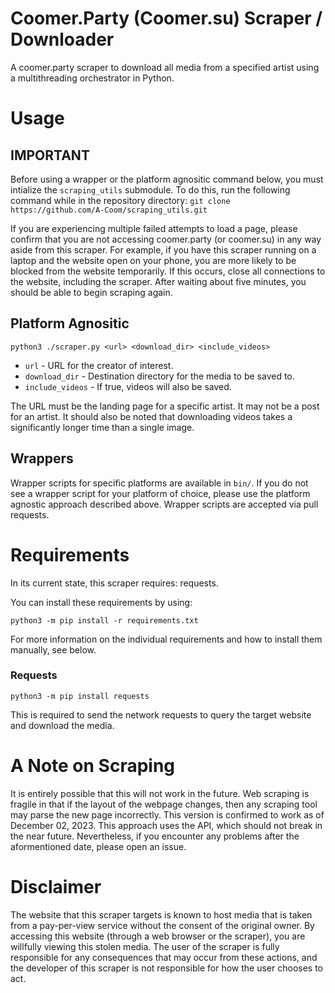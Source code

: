 # Coomer.Party (Coomer.su) Scraper / Downloader
A coomer.party scraper to download all media from a specified artist using a multithreading orchestrator in Python.

# Usage
## IMPORTANT
Before using a wrapper or the platform agnositic command below, you must intialize the `scraping_utils` submodule. To do this, run the following command while in the repository directory: `git clone https://github.com/A-Coom/scraping_utils.git`

If you are experiencing multiple failed attempts to load a page, please confirm that you are not accessing coomer.party (or coomer.su) in any way aside from this scraper. For example, if you have this scraper running on a laptop and the website open on your phone, you are more likely to be blocked from the website temporarily. If this occurs, close all connections to the website, including the scraper. After waiting about five minutes, you should be able to begin scraping again.

## Platform Agnositic
`python3 ./scraper.py <url> <download_dir> <include_videos>`
* `url` - URL for the creator of interest.
* `download_dir` - Destination directory for the media to be saved to.
* `include_videos` - If true, videos will also be saved.

The URL must be the landing page for a specific artist. It may not be a post for an artist. It should also be noted that downloading videos takes a significantly longer time than a single image.

## Wrappers
Wrapper scripts for specific platforms are available in `bin/`. If you do not see a wrapper script for your platform of choice, please use the platform agnostic approach described above. Wrapper scripts are accepted via pull requests.

# Requirements
In its current state, this scraper requires: requests.

You can install these requirements by using:

`python3 -m pip install -r requirements.txt`

For more information on the individual requirements and how to install them manually, see below.

### Requests
`python3 -m pip install requests`

This is required to send the network requests to query the target website and download the media.

# A Note on Scraping
It is entirely possible that this will not work in the future. Web scraping is fragile in that if the layout of the webpage changes, then any scraping tool may parse the new page incorrectly. This version is confirmed to work as of December 02, 2023. This approach uses the API, which should not break in the near future. Nevertheless, if you encounter any problems after the aformentioned date, please open an issue.

# Disclaimer
The website that this scraper targets is known to host media that is taken from a pay-per-view service without the consent of the original owner. By accessing this website (through a web browser or the scraper), you are willfully viewing this stolen media. The user of the scraper is fully responsible for any consequences that may occur from these actions, and the developer of this scraper is not responsible for how the user chooses to act.

